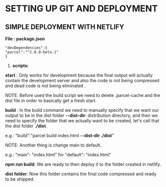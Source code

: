 # **SETTING UP GIT AND DEPLOYMENT**

## **SIMPLE DEPLOYMENT WITH NETLIFY**

**File : package.json**

```
"devDependencies":{
"parcel":"^2.0.0-beta.1"
}
```

1. **scripts:**

**start** : Only works for development because the final output will actually
contain the development server and also the code is not being compressed and dead code
is not being eliminated .

NOTE: Before used the build script we need to delete .parcel-cache and the dist file in
order to basically get a fresh start.

**build** : In the build command we need to manually specify that we want our output to be in the dist folder **--dist-dir**: distribution directory, and then we need to specify the folder that we actually want to be created, let's call that the dist folder **./dist**.

e.g.: "build":"parcel build index.html **--dist-dir ./dist**"

NOTE: Another thing is change main to default.

e.g.: "main": "index.html" for "default": "index.html"

**npm run build**: We are ready to then deploy it to the folder created in netlify.

**dist folder**: Now this folder contains the final code compressed and ready to be shipped.
